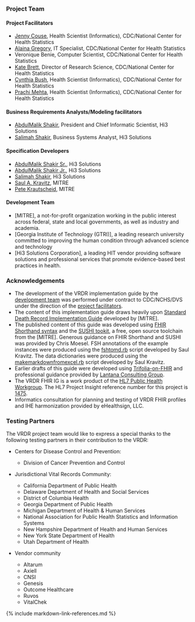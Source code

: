 ### Project Team
#### Project Facilitators
* [Jenny Couse](https://www.linkedin.com/in/jenny-couse-22637a36/), Health Scientist (Informatics), CDC/National Center for Health Statistics
* [Alaina Gregory](https://www.linkedin.com/in/alaina-elliott-aa9923/), IT Specialist, CDC/National Center for Health Statistics
* Veronique Benie, Computer Scientist, CDC/National Center for Health Statistics
* [Kate Brett](https://www.linkedin.com/in/kate-brett-40403030/), Director of Research Science, CDC/National Center for Health Statistics
* [Cynthia Bush](https://www.linkedin.com/in/cynthia-cindy-bush-584bb0158/), Health Scientist (Informatics), CDC/National Center for Health Statistics
* [Prachi Mehta](https://www.linkedin.com/in/prachim1/), Health Scientist (Informatics), CDC/National Center for Health Statistics

#### Business Requirements Analysts/Modeling facilitators
* [AbdulMalik Shakir](https://www.linkedin.com/in/ashakir/), President and Chief Informatic Scientist, Hi3 Solutions
* [Salimah Shakir](https://www.linkedin.com/in/salimah-shakir-16469413/), Business Systems Analyst, Hi3 Solutions

#### Specification Developers
* [AbdulMalik Shakir Sr.](https://www.linkedin.com/in/ashakir/), Hi3 Solutions
* [AbdulMalik Shakir Jr.](https://www.linkedin.com/in/abdul-shakir-a3078437/), Hi3 Solutions
* [Salimah Shakir](https://www.linkedin.com/in/salimah-shakir-16469413/), Hi3 Solutions
* [Saul A. Kravitz](https://www.linkedin.com/in/skravitz/), MITRE
* [Pete Krautscheid](https://www.linkedin.com/in/pete-krautscheid-1b77437/), MITRE

#### Development Team

* [MITRE], a not-for-profit organization working in the public interest across federal, state and local governments, as well as industry and academia.
* [Georgia Institute of Technology (GTRI)], a leading research university committed to improving the human condition through advanced science and technology
* [Hi3 Solutions Corporation], a leading HIT vendor providing software solutions and professional services that promote evidence-based best practices in health.

### Acknowledgements
* The development of the VRDR implementation guide by the [development team](credits.html#development-team) was performed under contract to CDC/NCHS/DVS under the direction of the [project facilitators](credits.html#project-facilitators).
* The content of this implementation guide draws heavily upon [Standard Death Record Implementation Guide](https://nightingaleproject.github.io/fhir-death-record/guide/index.html) developed by [MITRE].
* The published content of this guide was developed using [FHIR Shorthand syntax](http://hl7.org/fhir/uv/shorthand/) and the [SUSHI tookit](https://fshschool.org/docs/sushi/), a free, open source toolchain from the [MITRE]. Generous guidance on FHIR Shorthand and SUSHI was provided by Chris Moesel.  FSH annotations of the example instances were produced using the [fshtomd.rb](https://github.com/HL7/vrdr/blob/master/tools/fshtomd.rb) script developed by Saul Kravitz. The data dictionaries were produced using the [makemarkdownfromexcel.rb](https://github.com/HL7/vrdr/blob/master/tools/makemarkdownfromexcel.rb) script developed by Saul Kravitz.
* Earlier drafts of this guide were developed using [Trifolia-on-FHIR](https://trifolia-fhir-dev.lantanagroup.com/) and professional guidance provided by [Lantana Consulting Group](https://www.lantanagroup.com/).
* The VRDR FHIR IG is a work product of the [HL7 Public Health Workgroup](http://www.hl7.org/Special/committees/pher/overview.cfm). The HL7 Project Insight reference number for this project is [1475](http://www.hl7.org/Special/committees/pher/projects.cfm?action=edit&ProjectNumber=1475).
* Informatics consultation for planning and testing of VRDR FHIR profiles and IHE harmonization provided by eHealthsign, LLC.


### Testing Partners
The VRDR project team would like to express a special thanks to the following testing partners in their contribution to the VRDR:

* Centers for Disease Control and Prevention:
    *  Division of Cancer Prevention and Control

* Jurisdictional Vital Records Community:
    * California Department of Public Health
    * Delaware Department of Health and Social Services
    * District of Columbia Health
    * Georgia Department of Public Health
    * Michigan Department of Health & Human Services
    * National Association for Public Health Statistics and Information Systems
    * New Hampshire Department of Health and Human Services
    * New York State Department of Health
    * Utah Department of Health

* Vendor community
    * Altarum
    * Axiell
    * CNSI
    * Genesis
    * Outcome Healthcare
    * Ruvos
    * VitalChek

{% include markdown-link-references.md %}